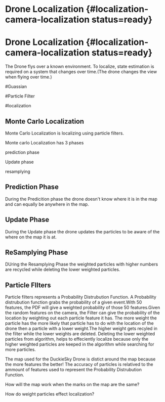 # Drone Localization {#localization-camera-localization status=ready}
# Drone Localization {#localization-camera-localization status=ready} 

 
 

The Drone flys over a known environment. To localize, state estimation is required on a system that changes over time.(The drone changes the view when flying over time.) 

 
 

#Guassian 

#Particle Filter 

#localization  

## Monte Carlo Localization 

Monte Carlo Localization is localizing using particle filters. 

 
 

Monte carlo Localization has 3 phases  

 
 

prediction phase 

Update phase 

resamplying 

 
 

## Prediction Phase 

During the Predicition phase the drone doesn't know where it is in the map and can equally be anywhere in the map. 

 
 

## Update Phase 

 
 

During the Update phase the drone updates the particles to be aware of the where on the map it is at. 

 
 

## ReSamplying Phase 

 
 

DUring the Resamplying Phase the weighted particles with higher numbers are recycled while deleting the lower weighted particles. 

 
 

## Particle FIlters 

 
 

Particle filters represents a Probability Distrubution Function. A Probability distrubution function grabs the probability of a given event.With 50 features, the PDF will give a weighted probability of those 50 features.Given the random features on the camera, the Filter can give the probability of the location by weighting out each particle feature it has. The more weight the particle has the more likely that particle has to do with the location of the drone then a particle with a lower weight.The higher weight gets recyled in the filter while the lower weights are deleted. Deleting the lower weighted particles from algorithm, helps to effeciently localize because only the higher weighted particles are keeped in the algorithm while searching for more particles. 

The map used for the DuckieSky Drone is distict around the map because the more features the better! The accuracy of particles is relatived to the ammount of features used to represent the Probability Distrubution Function. 

 
 

How will the map work when the marks on the map are the same? 

 
 

How do weight particles effect localization? 

 
 
 
 
 
 

 